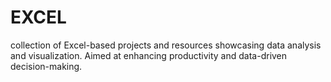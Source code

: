 # EXCEL 
collection of Excel-based projects and resources showcasing data analysis and visualization. Aimed at enhancing productivity and data-driven decision-making.
